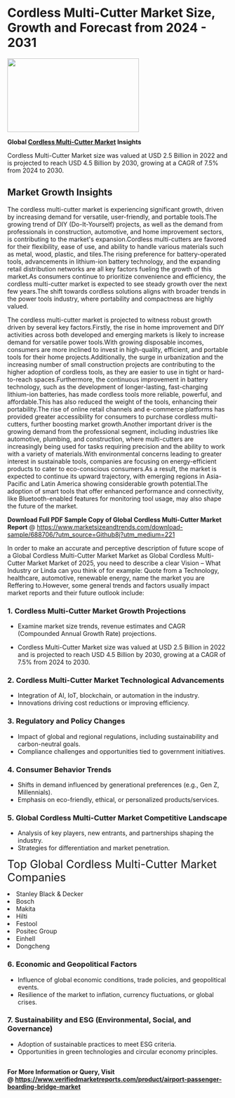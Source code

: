 <H1>Cordless Multi-Cutter Market Size, Growth and Forecast from 2024 - 2031</H1><img class="aligncenter size-medium wp-image-584254" src="https://thirdeyenews.in/wp-content/uploads/2024/09/Global-Market-Research-300x168.jpeg" alt="" width="300" height="168" /><p><strong>Global&nbsp;<a href="https://www.marketsizeandtrends.com/download-sample/688706/?utm_source=Github8j?utm_medium=221">Cordless Multi-Cutter Market</a> Insights</strong></p><p>Cordless Multi-Cutter Market size was valued at USD 2.5 Billion in 2022 and is projected to reach USD 4.5 Billion by 2030, growing at a CAGR of 7.5% from 2024 to 2030.</p><p><h2>Market Growth Insights</h2> <p>The cordless multi-cutter market is experiencing significant growth, driven by increasing demand for versatile, user-friendly, and portable tools.The growing trend of DIY (Do-It-Yourself) projects, as well as the demand from professionals in construction, automotive, and home improvement sectors, is contributing to the market's expansion.Cordless multi-cutters are favored for their flexibility, ease of use, and ability to handle various materials such as metal, wood, plastic, and tiles.The rising preference for battery-operated tools, advancements in lithium-ion battery technology, and the expanding retail distribution networks are all key factors fueling the growth of this market.As consumers continue to prioritize convenience and efficiency, the cordless multi-cutter market is expected to see steady growth over the next few years.The shift towards cordless solutions aligns with broader trends in the power tools industry, where portability and compactness are highly valued.</p> <p>The cordless multi-cutter market is projected to witness robust growth driven by several key factors.Firstly, the rise in home improvement and DIY activities across both developed and emerging markets is likely to increase demand for versatile power tools.With growing disposable incomes, consumers are more inclined to invest in high-quality, efficient, and portable tools for their home projects.Additionally, the surge in urbanization and the increasing number of small construction projects are contributing to the higher adoption of cordless tools, as they are easier to use in tight or hard-to-reach spaces.Furthermore, the continuous improvement in battery technology, such as the development of longer-lasting, fast-charging lithium-ion batteries, has made cordless tools more reliable, powerful, and affordable.This has also reduced the weight of the tools, enhancing their portability.The rise of online retail channels and e-commerce platforms has provided greater accessibility for consumers to purchase cordless multi-cutters, further boosting market growth.Another important driver is the growing demand from the professional segment, including industries like automotive, plumbing, and construction, where multi-cutters are increasingly being used for tasks requiring precision and the ability to work with a variety of materials.With environmental concerns leading to greater interest in sustainable tools, companies are focusing on energy-efficient products to cater to eco-conscious consumers.As a result, the market is expected to continue its upward trajectory, with emerging regions in Asia-Pacific and Latin America showing considerable growth potential.The adoption of smart tools that offer enhanced performance and connectivity, like Bluetooth-enabled features for monitoring tool usage, may also shape the future of the market.<p><span class=""><strong>Download Full PDF Sample Copy of Global Cordless Multi-Cutter Market Report</strong> @ <a href="https://www.marketsizeandtrends.com/download-sample/688706/?utm_source=Github8j?utm_medium=221" target="_blank">https://www.marketsizeandtrends.com/download-sample/688706/?utm_source=Github8j?utm_medium=221</a></span></p><p>In order to make an accurate and perceptive description of future scope of a Global&nbsp;Cordless Multi-Cutter Market Market as Global&nbsp;Cordless Multi-Cutter Market Market of 2025, you need to describe a clear Vision &ndash; What Industry or Linda can you think of for example: Quote from a Technology, healthcare, automotive, renewable energy, name the market you are Reffering to.However, some general trends and factors usually impact market reports and their future outlook include:</p><h3>1.&nbsp;<strong>Cordless Multi-Cutter Market Growth Projections</strong></h3><ul><li>Examine market size trends, revenue estimates and CAGR (Compounded Annual Growth Rate) projections.</li><li><p>Cordless Multi-Cutter Market size was valued at USD 2.5 Billion in 2022 and is projected to reach USD 4.5 Billion by 2030, growing at a CAGR of 7.5% from 2024 to 2030.</p></li></ul><h3>2.&nbsp;<strong>Cordless Multi-Cutter Market Technological Advancements</strong></h3><ul><li>Integration of AI, IoT, blockchain, or automation in the industry.</li><li>Innovations driving cost reductions or improving efficiency.</li></ul><h3>3.&nbsp;<strong>Regulatory and Policy Changes</strong></h3><ul><li>Impact of global and regional regulations, including sustainability and carbon-neutral goals.</li><li>Compliance challenges and opportunities tied to government initiatives.</li></ul><h3>4.&nbsp;<strong>Consumer Behavior Trends</strong></h3><ul><li>Shifts in demand influenced by generational preferences (e.g., Gen Z, Millennials).</li><li>Emphasis on eco-friendly, ethical, or personalized products/services.</li></ul><h3>5.&nbsp;<strong>Global Cordless Multi-Cutter Market Competitive Landscape</strong></h3><ul><li>Analysis of key players, new entrants, and partnerships shaping the industry.</li><li>Strategies for differentiation and market penetration.</li></ul><p data-pm-slice="1 1 []"><span style="color: inherit; font-family: inherit; font-size: 25px;">Top Global Cordless Multi-Cutter Market Companies</span></p><div class="" data-test-id=""><p><li>Stanley Black & Decker</li><li> Bosch</li><li> Makita</li><li> Hilti</li><li> Festool</li><li> Positec Group</li><li> Einhell</li><li> Dongcheng</li></p></div><h3>6.&nbsp;<strong>Economic and Geopolitical Factors</strong></h3><ul><li>Influence of global economic conditions, trade policies, and geopolitical events.</li><li>Resilience of the market to inflation, currency fluctuations, or global crises.</li></ul><h3>7.&nbsp;<strong>Sustainability and ESG (Environmental, Social, and Governance)</strong></h3><ul><li>Adoption of sustainable practices to meet ESG criteria.</li><li>Opportunities in green technologies and circular economy principles.</li></ul><h2><strong style="font-size: 14px;">For More Information or Query, Visit @&nbsp;</strong><a style="background-color: #ffffff; font-size: 14px;" href="https://www.marketsizeandtrends.com/report/cordless-multi-cutter-market/" target="_blank">https://www.verifiedmarketreports.com/product/airport-passenger-boarding-bridge-market</a></h2>